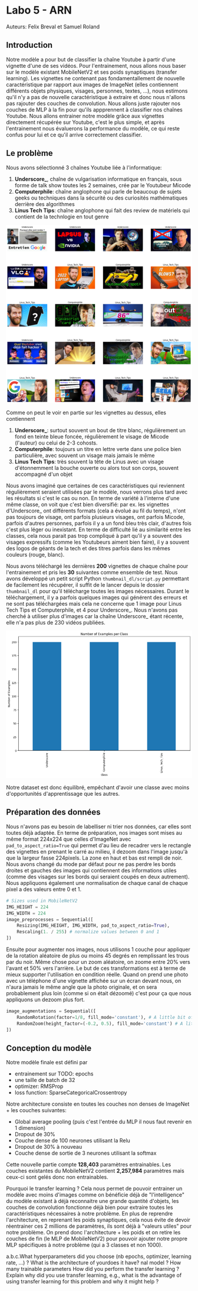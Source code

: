 # Labo 5 - ARN
Auteurs: Felix Breval et Samuel Roland

## Introduction
<!-- 1. Introduction: describe the context of your application and its potential uses, brie y describe how you are going to proceed (methodology), that is, what data are you going to collect (your own pictures of.... , maybe extra-pictures collected from the web, etc), what methods are you going to use (e.g., CNNs, transfer learning) . -->
Notre modèle a pour but de classifier la chaîne Youtube à partir d'une vignette d'une de ses vidéos. Pour l'entrainement, nous allons nous baser sur le modèle existant MobileNetV2 et ses poids synaptiques (transfer learning). Les vignettes ne contenant pas fondamentallement de nouvelle caractéristique par rapport aux images de ImageNet (elles contiennent différents objets physiques, visages, personnes, textes, ...), nous estimons qu'il n'y a pas de nouvelle caractéristique à extraire et donc nous n'allons pas rajouter des couches de convolution. Nous allons juste rajouter nos couches de MLP à la fin pour qu'ils appprennent à classifier nos chaînes Youtube. Nous allons entrainer notre modèle grâce aux vignettes directement récupérée sur Youtube, c'est le plus simple, et après l'entrainement nous évaluerons la performance du modèle, ce qui reste confus pour lui et ce qu'il arrive correctement classifier.

## Le problème
<!-- 2. The problem: describe what are the classes you are learning to detect using a CNN, describe the database you collected, show the number of images per class or a histogram of classes (is it a balanced or an unbalanced dataset? Small or big Data ?) and provide some examples showing the intra-class diversity and the apparent di culty for providing a solution (inter-class similarity). -->

Nous avons sélectionné 3 chaînes Youtube liée à l'informatique:
1. **Underscore_**, chaîne de vulgarisation informatique en français, sous forme de talk show toutes les 2 semaines, crée par le Youtubeur Micode
1. **Computerphile**: chaîne anglophone qui parle de beaucoup de sujets geeks ou techniques dans la sécurité ou des curiosités mathématiques derrière des algorithmes
1. **Linus Tech Tips**: chaîne anglophone qui fait des review de matériels qui contient de la technlogie en tout genre

![vignettes](./imgs/vignettes-sample.png)

Comme on peut le voir en partie sur les vignettes au dessus, elles contiennent

1. **Underscore_**: surtout souvent un bout de titre blanc, régulièrement un fond en teinte bleue foncée, régulièrement le visage de Micode (l'auteur) ou celui de 2-3 cohosts.
1. **Computerphile**: toujours un titre en lettre verte dans une police bien particulière, avec souvent un visage mais jamais le même
1. **Linus Tech Tips**: très souvent la tête de Linus avec un visage d'étonnemment la bouche ouverte ou alors tout son corps, souvent accompagné d'un objet

Nous avons imaginé que certaines de ces caractéristiques qui reviennent régulièrement seraient utilisées par le modèle, nous verrons plus tard avec les résultats si c'est le cas ou non. En terme de variété à l'interne d'une même classe, on voit que c'est bien diversifié: par ex. les vignettes d'Underscore_ ont différents formats (cela a évolué au fil du temps), n'ont pas toujours de visage, ont parfois plusieurs visages, ont parfois Micode, parfois d'autres personnes, parfois il y a un fond bleu très clair, d'autres fois c'est plus léger ou inexistant. En terme de difficulté lié au similarité entre les classes, cela nous parait pas trop compliqué à part qu'il y a souvent des visages expressifs (comme les Youtubeurs aiment bien faire), il y a souvent des logos de géants de la tech et des titres parfois dans les mêmes couleurs (rouge, blanc).

Nous avons téléchargé les dernières **200** vignettes de chaque chaîne pour l'entrainement et pris les **30** suivantes comme ensemble de test. Nous avons développé un petit script Python `thumbnail_dl/script.py` permettant de facilement les récupérer, il suffit de le lancer depuis le dossier `thumbnail_dl` pour qu'il télécharge toutes les images nécessaires. Durant le téléchargement, il y a parfois quelques images qui générent des erreurs et ne sont pas téléchargées mais cela ne concerne que 1 image pour Linus Tech Tips et Computerphile, et 4 pour Underscore_. Nous n'avons pas cherché à utiliser plus d'images car la chaîne Underscore_ étant récente, elle n'a pas plus de 230 vidéos publiées.

![sizes](./imgs/dataset-sizes.png)

Notre dataset est donc équilibré, empêchant d'avoir une classe avec moins d'opportunités d'apprentissage que les autres.

## Préparation des données
<!-- 3. Data preparation: describe the pre-processing steps you needed (e.g., resizing, normalization, ltering of collected images, perhaps you discarded some data). Describe the train, validation and test datasets split. 1 -->

Nous n'avons pas eu besoin de labelliser ni trier nos données, car elles sont toutes déjà adaptée. En terme de préparation, nos images sont mises au même format 224x224 que celles d'ImageNet avec `pad_to_aspect_ratio=True` qui permet d'au lieu de recadrer vers le rectangle des vignettes en prenant le carré au milieu, il dezoom dans l'image jusqu'à que la largeur fasse 224pixels. La zone en haut et bas est rempli de noir. Nous avons changé du mode par défaut pour ne pas perdre les bords droites et gauches des images qui contiennent des informations utiles (comme des visages sur les bords qui seraient coupés en deux autrement). Nous appliquons également une normalisation de chaque canal de chaque pixel a des valeurs entre 0 et 1.
```python
# Sizes used in MobileNetV2
IMG_HEIGHT = 224
IMG_WIDTH = 224
image_preprocesses = Sequential([
    Resizing(IMG_HEIGHT, IMG_WIDTH, pad_to_aspect_ratio=True),
    Rescaling(1. / 255) # normalize values between 0 and 1
])
```

Ensuite pour augmenter nos images, nous utilisons 1 couche pour appliquer de la rotation aléatoire de plus ou moins 45 degrés en remplissant les trous par du noir. Même chose pour un zoom aléatoire, on zoome entre 20% vers l'avant et 50% vers l'arrière. Le but de ces transformations est à terme de mieux supporter l'utilisation en condition réelle. Quand on prend une photo avec un téléphone d'une vignette affichée sur un écran devant nous, on n'aura jamais le même angle que la photo originale, et on sera probablement plus loin (comme si on était dézoomé) c'est pour ça que nous appliquons un dezoom plus fort.
```python
image_augmentations = Sequential([
    RandomRotation(factor=1/8, fill_mode='constant'), # A little bit of rotation (45degrees, fill holes with 0)
    RandomZoom(height_factor=(-0.2, 0.5), fill_mode='constant') # A little bit of zoom out (20% in until 50% out)
])
```

## Conception du modèle
<!-- 4.Model creation: describe how did you proceed to come up with a nal model (model selection methodology, hyper-parameter exploration, cross-validation) -->
Notre modèle finale est défini par
- entrainement sur TODO: epochs
- une taille de batch de 32
- optimizer: RMSProp
- loss function: SparseCategoricalCrossentropy

Notre architecture consiste en toutes les couches non denses de ImageNet + les couches suivantes:
- Global average pooling (puis c'est l'entrée du MLP il nous faut revenir en 1 dimension)
- Dropout de 30%
- Couche dense de 100 neurones utilisant la Relu
- Dropout de 30% à nouveau
- Couche dense de sortie de 3 neurones utilisant la softmax

Cette nouvelle partie compte **128,403** paramètres entrainables. Les couches existantes du MobileNetV2 contient **2,257,984** paramètres mais ceux-ci sont gelés donc non entrainables.

Pourquoi le transfer learning ? Cela nous permet de pouvoir entrainer un modèle avec moins d'images comme on bénéficie déjà de "l'intelligence" du modèle existant à déjà reconnaitre une grande quantité d'objets, les couches de convolution fonctionne déjà bien pour extraire toutes les caractéristiques nécessaires à notre problème. En plus de reprendre l'architecture, en reprenant les poids synaptiques, cela nous évite de devoir réentrainer ces 2 millions de paramètres, ils sont déjà à "valeurs utiles" pour notre problème. On prend donc l'architecture + les poids et on retire les couches de fin (le MLP de MobileNetV2) pour pouvoir ajouter notre propre MLP spécifiques à notre problème (qui a 3 classes et non 1000).

a.b.c.What hyperparameters did you choose (nb epochs, optimizer, learning rate, ...) ?
What is the architecture of yourdoes it have?
nal model ? How many trainable parameters
How did you perform the transfer learning ? Explain why did you use transfer
learning, e.g., what is the advantage of using transfer learning for this problem
and why it might help ?

<!-- 5.6.a.b.c.What hyperparameters did you choose (nb epochs, optimizer, learning rate, ...) ? -->
<!-- What is the architecture of yourdoes it have? -->
<!-- nal model ? How many trainable parameters -->
<!-- How did you perform the transfer learning ? Explain why did you use transfer -->
<!-- learning, e.g., what is the advantage of using transfer learning for this problem -->
<!-- and why it might help ? -->
<!-- Results: describe the experiments you performed with the model both o -line (running -->
<!-- in your notebooks with your own-collected images) and on-line (running in the -->
<!-- smartphone and processing images captured in the “wild”). -->
<!-- a. Provide your plots and confusion matrices -->
<!-- b.c.d.e.f. -->
<!-- Provide the f-score you obtain for each of your classes. -->
<!-- Provide the results you have after evaluating your model on the test set. -->
<!-- Comment if the performance on the test set is close to the validation -->
<!-- performance. What about the performance of the system in the real world ? -->
<!-- Present an analysis of the relevance of the trained system using the Class -->
<!-- Activation Map methods (grad-cam) -->
<!-- Provide some of your misclassi ed images (test set and real-world tests) and -->
<!-- comment those errors. -->
<!-- Based on your results how could you improve your dataset ? -->
<!-- g.Observe which classes are confused. Does it surprise you? In your opinion, what can cause those confusions ? What happens when you use your embedded system to recognize objects that don’t belong to any classes in your dataset ? How does your system work if your object is placed in a di erent background ? -->
<!-- Conclusions: nalize your report with some conclusions, summarize your results, mention the limits of your system and potential future work. -->
<!-- 

notes random

basic


layers = Dense(128, activation='relu')(layers)
layers = Dropout(0.5)(layers)
3/3 ━━━━━━━━━━━━━━━━━━━━ 2s 727ms/step - acc: 0.9115 - loss: 0.6417 - val_acc: 0.8750 - val_loss: 0.8740


# adding some dense layers here
layers = Dense(128, activation='relu')(layers)
layers = Dense(128, activation='relu')(layers)
layers = Dropout(0.5)(layers)

testacc
4/4 ━━━━━━━━━━━━━━━━━━━━ 2s 521ms/step - acc: 0.9010 - loss: 1.0554
normacc
3/3 ━━━━━━━━━━━━━━━━━━━━ 2s 811ms/step - acc: 0.9740 - loss: 0.2183 - val_acc: 0.7500 - val_loss: 1.8775

layers = Dense(128, activation='relu')(layers)
layers = Dense(128, activation='relu')(layers)
3/3 ━━━━━━━━━━━━━━━━━━━━ 2s 746ms/step - acc: 0.9831 - loss: 0.0377 - val_acc: 0.8750 - val_loss: 0.7675
testacc 4/4 ━━━━━━━━━━━━━━━━━━━━ 2s 520ms/step - acc: 0.9946 - loss: 0.0064  


second run - le best - commité
3/3 ━━━━━━━━━━━━━━━━━━━━ 2s 847ms/step - acc: 1.0000 - loss: 9.7941e-06 - val_acc: 0.8750 - val_loss: 1.2603
4/4 ━━━━━━━━━━━━━━━━━━━━ 2s 544ms/step - acc: 1.0000 - loss: 0.0049


Felix, [17/05/2024 16:35]
3/3 ━━━━━━━━━━━━━━━━━━━━ 3s 958ms/step - acc: 0.9831 - loss: 0.0718 - val_acc: 0.9167 - val_loss: 0.4893

Felix, [17/05/2024 16:35]
juste 128, pas de dropout

Felix, [17/05/2024 16:38]
1 couche -->

